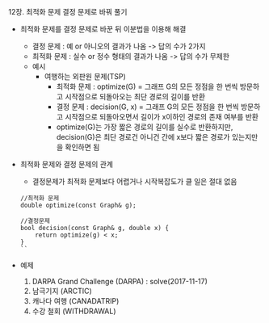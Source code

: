 12장. 최적화 문제 결정 문제로 바꿔 풀기

* 최적화 문제를 결정 문제로 바꾼 뒤 이분법을 이용해 해결
	* 결정 문제 : 예 or 아니오의 결과가 나옴 -> 답의 수가 2가지
	* 최적화 문제 : 실수 or 정수 형태의 결과가 나옴  -> 답의 수가 무제한
	* 예시
		* 여행하는 외판원 문제(TSP)
			* 최적화 문제 : optimize(G) = 그래프 G의 모든 정점을 한 번씩 방문하고 시작점으로 되돌아오는 최단 경로의 길이를 반환
			* 결정 문제 : decision(G, x) = 그래프 G의 모든 정점을 한 번씩 방문하고 시작점으로 되돌아오면서 길이가 x이하인 경로의 존재 여부를 반환
			* optimize(G)는 가장 짧은 경로의 길이를 실수로 반환하지만, decision(G)은 최단 경로건 아니건 간에 x보다 짧은 경로가 있는지만을 확인하면 됨

* 최적화 문제와 결정 문제의 관계
	* 결정문제가 최적화 문제보다 어렵거나 시작복잡도가 클 일은 절대 없음
	```
	//최적화 문제
	double optimize(const Graph& g);
	
	//결정문제
	bool decision(const Graph& g, double x) {
		return optimize(g) < x;
	}
	``
	
* 예제
	1. DARPA Grand Challenge (DARPA) : solve(2017-11-17)
	2. 남극기지 (ARCTIC)
	3. 캐나다 여행 (CANADATRIP)
	4. 수강 철회 (WITHDRAWAL)
	